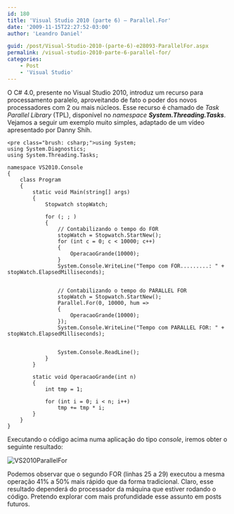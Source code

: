 ```yaml
---
id: 180
title: 'Visual Studio 2010 (parte 6) – Parallel.For'
date: '2009-11-15T22:27:52-03:00'
author: 'Leandro Daniel'

guid: /post/Visual-Studio-2010-(parte-6)-e28093-ParallelFor.aspx
permalink: /visual-studio-2010-parte-6-parallel-for/
categories:
    - Post
    - 'Visual Studio'
---
```


O C# 4.0, presente no Visual Studio 2010, introduz um recurso para processamento paralelo, aproveitando de fato o poder dos novos processadores com 2 ou mais núcleos. Esse recurso é chamado de *Task Parallel Library* (TPL), disponível no *namespace* ***System.Threading.Tasks***. Vejamos a seguir um exemplo muito simples, adaptado de um vídeo apresentado por Danny Shih.

```
<pre class="brush: csharp;">using System;
using System.Diagnostics;
using System.Threading.Tasks;

namespace VS2010.Console
{
    class Program
    {
        static void Main(string[] args)
        {
            Stopwatch stopWatch;

            for (; ; )
            {
                // Contabilizando o tempo do FOR
                stopWatch = Stopwatch.StartNew();
                for (int c = 0; c < 10000; c++)
                {
                    OperacaoGrande(10000);
                }
                System.Console.WriteLine("Tempo com FOR.........: " + stopWatch.ElapsedMilliseconds);


                // Contabilizando o tempo do PARALLEL FOR
                stopWatch = Stopwatch.StartNew();
                Parallel.For(0, 10000, hum => 
                {
                    OperacaoGrande(10000);
                });
                System.Console.WriteLine("Tempo com PARALLEL FOR: " + stopWatch.ElapsedMilliseconds);

                                
                System.Console.ReadLine();
            }
        }

        static void OperacaoGrande(int n)
        {
            int tmp = 1;

            for (int i = 0; i < n; i++)
                tmp += tmp * i;
        }
    }
}
```

Executando o código acima numa aplicação do tipo *console*, iremos obter o seguinte resultado:

![VS2010ParallelFor](http://leandrodaniel.com/pics/WindowsLiveWriter/VisualStudio2010parte6Parallel.For/04E8F4BF/VS2010ParallelFor.gif "VS2010ParallelFor")

Podemos observar que o segundo FOR (linhas 25 a 29) executou a mesma operação 41% a 50% mais rápido que da forma tradicional. Claro, esse resultado dependerá do processador da máquina que estiver rodando o código. Pretendo explorar com mais profundidade esse assunto em posts futuros.